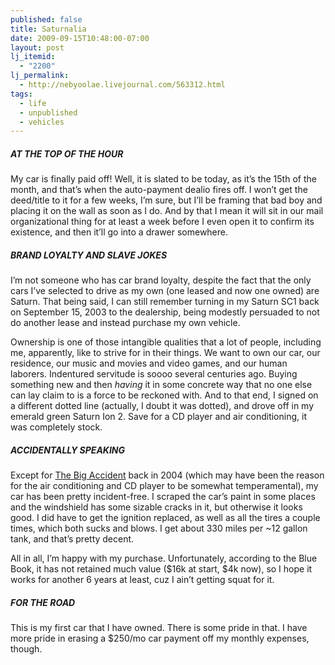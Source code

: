 ```yaml
---
published: false
title: Saturnalia
date: 2009-09-15T10:48:00-07:00
layout: post
lj_itemid:
  - "2200"
lj_permalink:
  - http://nebyoolae.livejournal.com/563312.html
tags:
  - life
  - unpublished
  - vehicles
---
```

##### AT THE TOP OF THE HOUR

My car is finally paid off! Well, it is slated to be today, as it&#8217;s the 15th of the month, and that&#8217;s when the auto-payment dealio fires off. I won&#8217;t get the deed/title to it for a few weeks, I&#8217;m sure, but I&#8217;ll be framing that bad boy and placing it on the wall as soon as I do. And by that I mean it will sit in our mail organizational thing for at least a week before I even open it to confirm its existence, and then it&#8217;ll go into a drawer somewhere.

<!--more-->

##### BRAND LOYALTY AND SLAVE JOKES

I&#8217;m not someone who has car brand loyalty, despite the fact that the only cars I&#8217;ve selected to drive as my own (one leased and now one owned) are Saturn. That being said, I can still remember turning in my Saturn SC1 back on September 15, 2003 to the dealership, being modestly persuaded to not do another lease and instead purchase my own vehicle.

Ownership is one of those intangible qualities that a lot of people, including me, apparently, like to strive for in their things. We want to own our car, our residence, our music and movies and video games, and our human laborers. Indentured servitude is soooo several centuries ago. Buying something new and then _having_ it in some concrete way that no one else can lay claim to is a force to be reckoned with. And to that end, I signed on a different dotted line (actually, I doubt it was dotted), and drove off in my emerald green Saturn Ion 2. Save for a CD player and air conditioning, it was completely stock.

##### ACCIDENTALLY SPEAKING

Except for [The Big Accident](http://nebyoolae.livejournal.com/228369.html) back in 2004 (which may have been the reason for the air conditioning and CD player to be somewhat temperamental), my car has been pretty incident-free. I scraped the car&#8217;s paint in some places and the windshield has some sizable cracks in it, but otherwise it looks good. I did have to get the ignition replaced, as well as all the tires a couple times, which both sucks and blows. I get about 330 miles per ~12 gallon tank, and that&#8217;s pretty decent.

All in all, I&#8217;m happy with my purchase. Unfortunately, according to the Blue Book, it has not retained much value ($16k at start, $4k now), so I hope it works for another 6 years at least, cuz I ain&#8217;t getting squat for it.

##### FOR THE ROAD

This is my first car that I have owned. There is some pride in that. I have more pride in erasing a $250/mo car payment off my monthly expenses, though.
